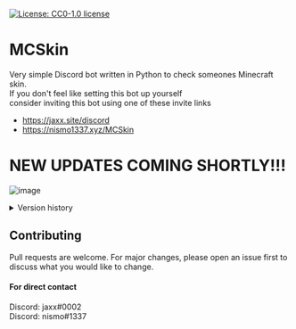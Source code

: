 [![License: CC0-1.0 license](https://img.shields.io/npm/l/badge-maker.svg)](http://creativecommons.org/publicdomain/zero/1.0/)

# MCSkin
Very simple Discord bot written in Python to check someones Minecraft skin.<br>
If you don't feel like setting this bot up yourself<br>
consider inviting this bot using one of these invite links
- https://jaxx.site/discord
- https://nismo1337.xyz/MCSkin

# NEW UPDATES COMING SHORTLY!!!

![image](https://media.discordapp.net/attachments/965081701237805166/1096581424552874089/image.png?width=467&height=700)
<details>
<summary>Version history</summary>

<details>
<summary>Version 7.0 (Server update)</summary>

- Added the ability to show status of server using '/java {server_address}'
</details>

<details>
<summary>Version 6.0 - 6.3 (Render update)</summary>

#### Version 6.3
- Added '/help' to provide an quick and easy list of currently supported commands.
#### Version 6.2
- Minetar has removed support for username since April 23rd. Updated on April 24th to now only be UUID.
#### Version 6.1
- Made changes to '/ping', now times the entire process and gives you accurate timings.
#### Version 6.0
- Changed rendered image to include outer layer (This may be hair, glasses or anything else not on the inner layer)

- Makes it resize image using personal imgure link (Change IMGUR_CLIENT_ID to your own) -> This however slows down the process but is required for it to stay the same size as before this change. Though, despite it being slowed down, it's significantly faster than opening your browser of choice every time to search for user to get their skin.

- Adds users UUID as text onto the embed
</details>

<details>

<summary>Version 5.0 - 5.1 (Slash update)</summary>

#### Version 5.1
- Minor change, added UUID text to embed.
#### Version 5.0
- Changed all commands to be "slash" commands instead, now using '/' and is working globally
</details>

<details>
<summary>Version 4.0 - 4.4 (Accessibility update)</summary>

#### Version 4.4
- Small change to code to make it run faster as well as slimming it down a bit.
#### Version 4.3
- Added the command list as a supporting command. It tells you all the commands currently implemented.
#### Version 4.2
- Added alias to the "skin" command, now supporting "steal" as well.
#### Version 4.1
- Minor changes, removed ability to set custom prefix and was now set to whatever it said in the code.
#### Version 4.0
- Added download button for model of selected users skin
</details>

<details>
<summary>Version 3.0 - 3.1 (Minor command update)</summary>

#### Version 3.1
- Small changes to text
- Added datetime import
- Changed so latency would be displayed in ms
#### Version 3.0
- Added @mention, where you mention the bot and it told you prefix.
- Made it so only users with admin privileges could change it while being serverwide.
</details>

<details>
<summary>Version 2.0 (Prefix update)</summary>

- Added custom prefix along with a config folder while allowing user to change prefix at will.
</details>

<details>
<summary>Version 1.0 (Basics update)</summary>

- Created basics, such as getting skin image, and having basic "ping" command with no latency time.
</details>
</details>

## Contributing
Pull requests are welcome. For major changes, please open an issue first
to discuss what you would like to change.

#### For direct contact
Discord: jaxx#0002<br>
Discord: nismo#1337

